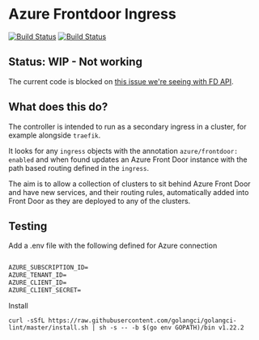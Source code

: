 # Azure Frontdoor Ingress

[![Build Status](https://travis-ci.com/lawrencegripper/azurefrontdooringress.svg?branch=master)](https://travis-ci.com/lawrencegripper/azurefrontdooringress)
[![Build Status](https://dev.azure.com/lawrencegripper/azurefrontdooringress/_apis/build/status/lawrencegripper.azurefrontdooringress?branchName=master)](https://dev.azure.com/lawrencegripper/azurefrontdooringress/_build/latest?definitionId=1)

## Status: WIP - Not working

The current code is blocked on [this issue we're seeing with FD API](https://github.com/Azure/azure-rest-api-specs/issues/4221). 

## What does this do?

The controller is intended to run as a secondary ingress in a cluster, for example alongside `traefik`. 

It looks for any `ingress` objects with the annotation `azure/frontdoor: enabled` and when found updates an Azure Front Door instance with the path based routing defined in the `ingress`. 

The aim is to allow a collection of clusters to sit behind Azure Front Door and have new services, and their routing rules, automatically added into Front Door as they are deployed to any of the clusters. 

## Testing

Add a .env file with the following defined for Azure connection 

```txt

AZURE_SUBSCRIPTION_ID=
AZURE_TENANT_ID=
AZURE_CLIENT_ID=
AZURE_CLIENT_SECRET=

```


Install 

```
curl -sSfL https://raw.githubusercontent.com/golangci/golangci-lint/master/install.sh | sh -s -- -b $(go env GOPATH)/bin v1.22.2
```
